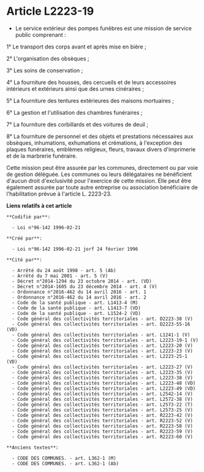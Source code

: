 # Article L2223-19

- Le service extérieur des pompes funèbres est une mission de service public comprenant :

1° Le transport des corps avant et après mise en bière ;

2° L'organisation des obsèques ;

3° Les soins de conservation ;

4° La fourniture des housses, des cercueils et de leurs accessoires intérieurs et extérieurs ainsi que des urnes cinéraires ;

5° La fourniture des tentures extérieures des maisons mortuaires ;

6° La gestion et l'utilisation des chambres funéraires ;

7° La fourniture des corbillards et des voitures de deuil ;

8° La fourniture de personnel et des objets et prestations nécessaires aux obsèques, inhumations, exhumations et crémations,
à l'exception des plaques funéraires, emblèmes religieux, fleurs, travaux divers d'imprimerie et de la marbrerie funéraire.

Cette mission peut être assurée par les communes, directement ou par voie de gestion déléguée. Les communes ou leurs
délégataires ne bénéficient d'aucun droit d'exclusivité pour l'exercice de cette mission. Elle peut être également assurée
par toute autre entreprise ou association bénéficiaire de l'habilitation prévue à l'article L. 2223-23.

**Liens relatifs à cet article**

	**Codifié par**:

	  - Loi n°96-142 1996-02-21

	**Créé par**:

	  - Loi n°96-142 1996-02-21 jorf 24 février 1996

	**Cité par**:

	  - Arrêté du 24 août 1998 - art. 5 (Ab)
	  - Arrêté du 7 mai 2001 - art. 5 (V)
	  - Décret n°2014-1294 du 23 octobre 2014 - art. (VD)
	  - Décret n°2014-1605 du 23 décembre 2014 - art. 4 (V)
	  - Ordonnance n°2016-462 du 14 avril 2016 - art. 1
	  - Ordonnance n°2016-462 du 14 avril 2016 - art. 2
	  - Code de la santé publique - art. L1413-4 (M)
	  - Code de la santé publique - art. L1413-7 (VD)
	  - Code de la santé publique - art. L1524-2 (VD)
	  - Code général des collectivités territoriales - art. D2223-38 (V)
	  - Code général des collectivités territoriales - art. D2223-55-16 (VD)
	  - Code général des collectivités territoriales - art. L1241-1 (V)
	  - Code général des collectivités territoriales - art. L2223-19-1 (V)
	  - Code général des collectivités territoriales - art. L2223-20 (V)
	  - Code général des collectivités territoriales - art. L2223-23 (V)
	  - Code général des collectivités territoriales - art. L2223-25-1 (VD)
	  - Code général des collectivités territoriales - art. L2223-27 (V)
	  - Code général des collectivités territoriales - art. L2223-35 (V)
	  - Code général des collectivités territoriales - art. L2223-38 (V)
	  - Code général des collectivités territoriales - art. L2223-48 (VD)
	  - Code général des collectivités territoriales - art. L2223-49 (VD)
	  - Code général des collectivités territoriales - art. L2542-14 (V)
	  - Code général des collectivités territoriales - art. L2572-38 (V)
	  - Code général des collectivités territoriales - art. L2573-22 (T)
	  - Code général des collectivités territoriales - art. L2573-25 (V)
	  - Code général des collectivités territoriales - art. R2223-42 (V)
	  - Code général des collectivités territoriales - art. R2223-52 (V)
	  - Code général des collectivités territoriales - art. R2223-58 (V)
	  - Code général des collectivités territoriales - art. R2223-59 (V)
	  - Code général des collectivités territoriales - art. R2223-60 (V)

	**Anciens textes**:

	  - CODE DES COMMUNES. - art. L362-1 (M)
	  - CODE DES COMMUNES. - art. L362-1 (Ab)

